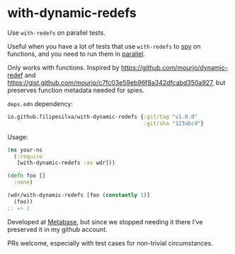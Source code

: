 # with-dynamic-redefs

Use `with-redefs` on parallel tests.

Useful when you have a lot of tests that use `with-redefs` to [spy](https://github.com/alexanderjamesking/spy) on functions, and you need to run them in [parallel](https://github.com/metabase/hawk).

Only works with functions. 
Inspired by https://github.com/mourjo/dynamic-redef and https://gist.github.com/mourjo/c7fc03e59eb96f8a342dfcabd350a927, but preserves function metadata needed for spies.

`deps.edn` dependency:

```clojure
io.github.filipesilva/with-dynamic-redefs {:git/tag "v1.0.0"
                                           :git/sha "123abcd"}
```

Usage:

```clojure
(ns your-ns
  (:require
   [with-dynamic-redefs :as wdr]))

(defn foo []
  :none)

(wdr/with-dynamic-redefs [foo (constantly 1)]
  (foo)) 
;; => 1

```


Developed at [Metabase](https://github.com/metabase), but since we stopped needing it there I've preserved it in my github account.

PRs welcome, especially with test cases for non-trivial circumstances.
